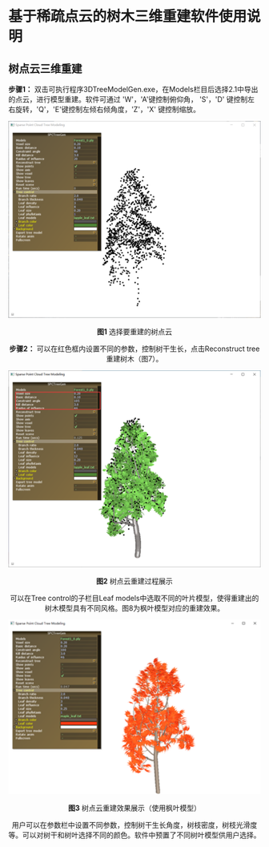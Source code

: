 # 基于稀疏点云的树木三维重建软件使用说明

## 树点云三维重建
**步骤1：** 双击可执行程序3DTreeModelGen.exe，在Models栏目后选择2.1中导出的点云，进行模型重建。软件可通过 'W'，'A'键控制俯仰角， 'S'，'D' 键控制左右旋转，'Q'，'E'键控制左倾右倾角度，'Z'，'X' 键控制缩放。

<div align=center><img src="./image/10.png" width = 512/>

  <b>图1</b> 选择要重建的树点云

**步骤2：** 可以在红色框内设置不同的参数，控制树干生长，点击Reconstruct tree重建树木（图7）。

<div align=center><img src="./image/11.png" width =512/>

  <b>图2</b> 树点云重建过程展示</div>

可以在Tree control的子栏目Leaf models中选取不同的叶片模型，使得重建出的树木模型具有不同风格。图8为枫叶模型对应的重建效果。

<div align=center><img src="./image/v16.png" width =512/>

<b>图3</b> 树点云重建效果展示（使用枫叶模型）</div>

用户可以在参数栏中设置不同参数，控制树干生长角度，树枝密度，树枝光滑度等。可以对树干和树叶选择不同的颜色。软件中预置了不同树叶模型供用户选择。
